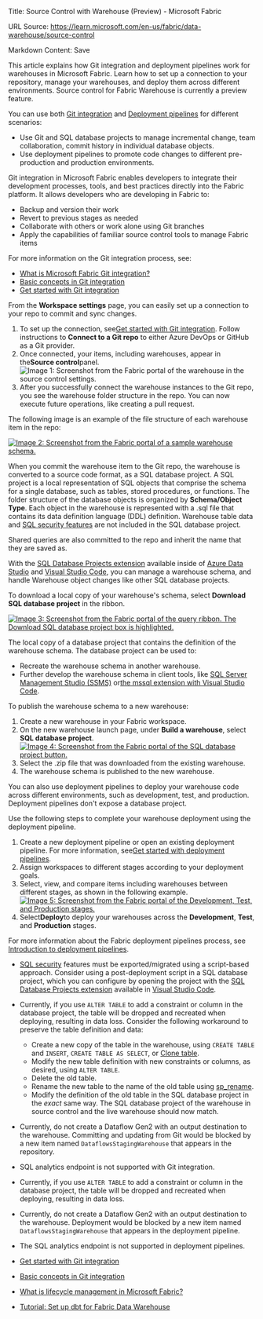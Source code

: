 Title: Source Control with Warehouse (Preview) - Microsoft Fabric

URL Source: https://learn.microsoft.com/en-us/fabric/data-warehouse/source-control

Markdown Content:
Save

This article explains how Git integration and deployment pipelines work for warehouses in Microsoft Fabric. Learn how to set up a connection to your repository, manage your warehouses, and deploy them across different environments. Source control for Fabric Warehouse is currently a preview feature.

You can use both [Git integration](https://learn.microsoft.com/en-us/fabric/data-warehouse/source-control#git-integration) and [Deployment pipelines](https://learn.microsoft.com/en-us/fabric/data-warehouse/source-control#deployment-pipelines) for different scenarios:

*   Use Git and SQL database projects to manage incremental change, team collaboration, commit history in individual database objects.
*   Use deployment pipelines to promote code changes to different pre-production and production environments.

Git integration in Microsoft Fabric enables developers to integrate their development processes, tools, and best practices directly into the Fabric platform. It allows developers who are developing in Fabric to:

*   Backup and version their work
*   Revert to previous stages as needed
*   Collaborate with others or work alone using Git branches
*   Apply the capabilities of familiar source control tools to manage Fabric items

For more information on the Git integration process, see:

*   [What is Microsoft Fabric Git integration?](https://learn.microsoft.com/en-us/fabric/cicd/git-integration/intro-to-git-integration)
*   [Basic concepts in Git integration](https://learn.microsoft.com/en-us/fabric/cicd/git-integration/git-integration-process)
*   [Get started with Git integration](https://learn.microsoft.com/en-us/fabric/cicd/git-integration/git-get-started)

From the **Workspace settings** page, you can easily set up a connection to your repo to commit and sync changes.

1.   To set up the connection, see[Get started with Git integration](https://learn.microsoft.com/en-us/fabric/cicd/git-integration/git-get-started#connect-to-a-git-repo). Follow instructions to **Connect to a Git repo** to either Azure DevOps or GitHub as a Git provider.
2.   Once connected, your items, including warehouses, appear in the**Source control**panel. ![Image 1: Screenshot from the Fabric portal of the warehouse in the source control settings.](https://learn.microsoft.com/en-us/fabric/data-warehouse/media/source-control/source-control.png)
3.   After you successfully connect the warehouse instances to the Git repo, you see the warehouse folder structure in the repo. You can now execute future operations, like creating a pull request.

The following image is an example of the file structure of each warehouse item in the repo:

[![Image 2: Screenshot from the Fabric portal of a sample warehouse schema.](https://learn.microsoft.com/en-us/fabric/data-warehouse/media/source-control/warehouse-schema.png)](https://learn.microsoft.com/en-us/fabric/data-warehouse/media/source-control/warehouse-schema.png#lightbox)

When you commit the warehouse item to the Git repo, the warehouse is converted to a source code format, as a SQL database project. A SQL project is a local representation of SQL objects that comprise the schema for a single database, such as tables, stored procedures, or functions. The folder structure of the database objects is organized by **Schema/Object Type**. Each object in the warehouse is represented with a .sql file that contains its data definition language (DDL) definition. Warehouse table data and [SQL security features](https://learn.microsoft.com/en-us/fabric/data-warehouse/security) are not included in the SQL database project.

Shared queries are also committed to the repo and inherit the name that they are saved as.

With the [SQL Database Projects extension](https://learn.microsoft.com/en-us/sql/azure-data-studio/extensions/sql-database-project-extension) available inside of [Azure Data Studio](https://learn.microsoft.com/en-us/sql/azure-data-studio/download-azure-data-studio) and [Visual Studio Code](https://visualstudio.microsoft.com/downloads/), you can manage a warehouse schema, and handle Warehouse object changes like other SQL database projects.

To download a local copy of your warehouse's schema, select **Download SQL database project** in the ribbon.

[![Image 3: Screenshot from the Fabric portal of the query ribbon. The Download SQL database project box is highlighted.](https://learn.microsoft.com/en-us/fabric/data-warehouse/media/source-control/download-sql-database-project.png)](https://learn.microsoft.com/en-us/fabric/data-warehouse/media/source-control/download-sql-database-project.png#lightbox)

The local copy of a database project that contains the definition of the warehouse schema. The database project can be used to:

*   Recreate the warehouse schema in another warehouse.
*   Further develop the warehouse schema in client tools, like [SQL Server Management Studio (SSMS)](https://learn.microsoft.com/en-us/sql/ssms/download-sql-server-management-studio-ssms) or[the mssql extension with Visual Studio Code](https://learn.microsoft.com/en-us/sql/tools/visual-studio-code/mssql-extensions?view=fabric&preserve-view=true).

To publish the warehouse schema to a new warehouse:

1.   Create a new warehouse in your Fabric workspace.
2.   On the new warehouse launch page, under **Build a warehouse**, select **SQL database project**. [![Image 4: Screenshot from the Fabric portal of the SQL database project button.](https://learn.microsoft.com/en-us/fabric/data-warehouse/media/source-control/new-warehouse-sql-database-project.png)](https://learn.microsoft.com/en-us/fabric/data-warehouse/media/source-control/new-warehouse-sql-database-project.png#lightbox)
3.   Select the .zip file that was downloaded from the existing warehouse.
4.   The warehouse schema is published to the new warehouse.

You can also use deployment pipelines to deploy your warehouse code across different environments, such as development, test, and production. Deployment pipelines don't expose a database project.

Use the following steps to complete your warehouse deployment using the deployment pipeline.

1.   Create a new deployment pipeline or open an existing deployment pipeline. For more information, see[Get started with deployment pipelines](https://learn.microsoft.com/en-us/fabric/cicd/deployment-pipelines/get-started-with-deployment-pipelines).
2.   Assign workspaces to different stages according to your deployment goals.
3.   Select, view, and compare items including warehouses between different stages, as shown in the following example. [![Image 5: Screenshot from the Fabric portal of the Development, Test, and Production stages.](https://learn.microsoft.com/en-us/fabric/data-warehouse/media/source-control/pipeline-stages.png)](https://learn.microsoft.com/en-us/fabric/data-warehouse/media/source-control/pipeline-stages.png#lightbox)
4.   Select**Deploy**to deploy your warehouses across the **Development**, **Test**, and **Production** stages.

For more information about the Fabric deployment pipelines process, see [Introduction to deployment pipelines](https://learn.microsoft.com/en-us/fabric/cicd/deployment-pipelines/intro-to-deployment-pipelines).

*   [SQL security](https://learn.microsoft.com/en-us/fabric/data-warehouse/security) features must be exported/migrated using a script-based approach. Consider using a post-deployment script in a SQL database project, which you can configure by opening the project with the [SQL Database Projects extension](https://learn.microsoft.com/en-us/azure-data-studio/extensions/sql-database-project-extension-getting-started) available in [Visual Studio Code](https://code.visualstudio.com/).

*   Currently, if you use `ALTER TABLE` to add a constraint or column in the database project, the table will be dropped and recreated when deploying, resulting in data loss. Consider the following workaround to preserve the table definition and data: 
    *   Create a new copy of the table in the warehouse, using `CREATE TABLE` and `INSERT`, `CREATE TABLE AS SELECT`, or [Clone table](https://learn.microsoft.com/en-us/fabric/data-warehouse/clone-table).
    *   Modify the new table definition with new constraints or columns, as desired, using `ALTER TABLE`.
    *   Delete the old table.
    *   Rename the new table to the name of the old table using [sp_rename](https://learn.microsoft.com/en-us/sql/relational-databases/system-stored-procedures/sp-rename-transact-sql?view=fabric&preserve-view=true).
    *   Modify the definition of the old table in the SQL database project in the _exact_ same way. The SQL database project of the warehouse in source control and the live warehouse should now match.

*   Currently, do not create a Dataflow Gen2 with an output destination to the warehouse. Committing and updating from Git would be blocked by a new item named `DataflowsStagingWarehouse` that appears in the repository.
*   SQL analytics endpoint is not supported with Git integration.

*   Currently, if you use `ALTER TABLE` to add a constraint or column in the database project, the table will be dropped and recreated when deploying, resulting in data loss.
*   Currently, do not create a Dataflow Gen2 with an output destination to the warehouse. Deployment would be blocked by a new item named `DataflowsStagingWarehouse` that appears in the deployment pipeline.
*   The SQL analytics endpoint is not supported in deployment pipelines.

*   [Get started with Git integration](https://learn.microsoft.com/en-us/fabric/cicd/git-integration/git-get-started)
*   [Basic concepts in Git integration](https://learn.microsoft.com/en-us/fabric/cicd/git-integration/git-integration-process)
*   [What is lifecycle management in Microsoft Fabric?](https://learn.microsoft.com/en-us/fabric/cicd/cicd-overview)
*   [Tutorial: Set up dbt for Fabric Data Warehouse](https://learn.microsoft.com/en-us/fabric/data-warehouse/tutorial-setup-dbt)
